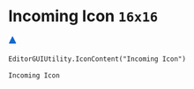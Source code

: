 # Incoming Icon `16x16`
<img src="/img/Incoming%20Icon.png" width=16 height=16>

``` CSharp
EditorGUIUtility.IconContent("Incoming Icon")
```
```
Incoming Icon
```

